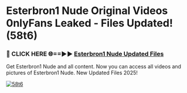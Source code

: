 # Esterbron1 Nude Original Videos 0nlyFans Leaked - Files Updated! (58t6)

<h3>🔴 CLICK HERE 🌐==►► <a href="https://tinyurl.com/y5r63du9" rel="nofollow">Esterbron1 Nude Updated Files</a></h3>

Get Esterbron1 Nude and all content. Now you can access all videos and pictures of Esterbron1 Nude. New Updated Files 2025!

[![58t6](https://i.imgur.com/UVo9nyh.gif)](https://tinyurl.com/y5r63du9)